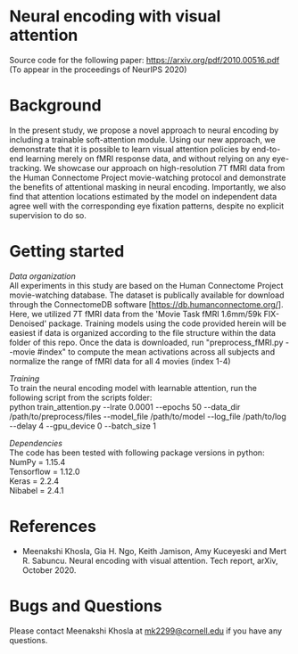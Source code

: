 # Neural encoding with visual attention 

Source code for the following paper: https://arxiv.org/pdf/2010.00516.pdf (To appear in the proceedings of NeurIPS 2020)

# Background
In the present study, we propose a novel approach to neural encoding by including a trainable soft-attention module. Using our new approach, we demonstrate
that it is possible to learn visual attention policies by end-to-end learning merely on fMRI response data, and without relying on any eye-tracking. We showcase our approach on high-resolution 7T fMRI data from the Human Connectome Project movie-watching protocol and demonstrate the benefits of attentional masking in neural encoding. Importantly, we also find that attention locations estimated by the model on independent data agree well with the corresponding eye fixation patterns, despite no explicit supervision to do so.

# Getting started
_Data organization_ <br>
All experiments in this study are based on the Human Connectome Project movie-watching database. The dataset is publically available for download through the ConnectomeDB software [https://db.humanconnectome.org/]. Here, we utilized 7T fMRI data from the 'Movie Task fMRI 1.6mm/59k FIX-Denoised' package. Training models using the code provided herein will be easiest if data is organized according to the file structure within the data folder of this repo. Once the data is downloaded, run "preprocess_fMRI.py --movie #index" to compute the mean activations across all subjects and normalize the range of fMRI data for all 4 movies (index 1-4)

_Training_ <br>
To train the neural encoding model with learnable attention, run the following script from the scripts folder: <br>
python train_attention.py --lrate 0.0001 --epochs 50 --data_dir /path/to/preprocess/files --model_file /path/to/model --log_file /path/to/log --delay 4 --gpu_device 0 --batch_size 1

_Dependencies_ <br>
The code has been tested with following package versions in python: <br>
NumPy = 1.15.4 <br>
Tensorflow = 1.12.0 <br>
Keras = 2.2.4 <br>
Nibabel = 2.4.1 <br>


# References
* Meenakshi Khosla, Gia H. Ngo, Keith Jamison, Amy Kuceyeski and Mert R. Sabuncu. Neural encoding with visual attention. Tech report, arXiv, October 2020. 

# Bugs and Questions 
Please contact Meenakshi Khosla at mk2299@cornell.edu if you have any questions.  



